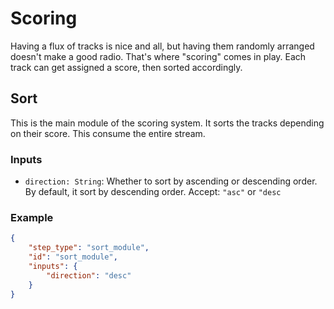 # Scoring

Having a flux of tracks is nice and all, but having them randomly arranged doesn't make a good radio.
That's where "scoring" comes in play. Each track can get assigned a score, then sorted accordingly.

## Sort

This is the main module of the scoring system. It sorts the tracks depending on their score.
This consume the entire stream.

### Inputs

- `direction: String`: Whether to sort by ascending or descending order. By default, it sort by descending order. Accept: `"asc"` or `"desc`

### Example

```json
{
    "step_type": "sort_module",
    "id": "sort_module",
    "inputs": {
        "direction": "desc"
    }
}
```